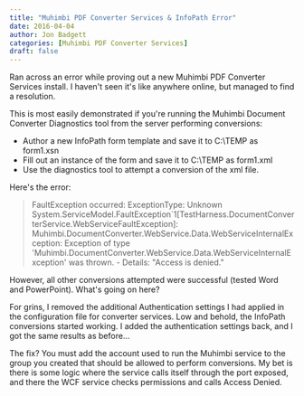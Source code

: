 ```yaml
---
title: "Muhimbi PDF Converter Services & InfoPath Error"
date: 2016-04-04
author: Jon Badgett
categories: [Muhimbi PDF Converter Services]
draft: false
---
```

Ran across an error while proving out a new Muhimbi PDF Converter Services install. I haven't
seen it's like anywhere online, but managed to find a resolution.
<!--more-->

This is most easily demonstrated if you're running the Muhimbi Document Converter Diagnostics
tool from the server performing conversions:

* Author a new InfoPath form template and save it to C:\TEMP as form1.xsn
* Fill out an instance of the form and save it to C:\TEMP as form1.xml
* Use the diagnostics tool to attempt a conversion of the xml file.

Here's the error:

> FaultException occurred: ExceptionType: Unknown
> System.ServiceModel.FaultException`1[TestHarness.DocumentConverterService.WebServiceFaultException]:
> Muhimbi.DocumentConverter.WebService.Data.WebServiceInternalException: Exception of type
> 'Muhimbi.DocumentConverter.WebService.Data.WebServiceInternalException' was thrown. - Details:
> "Access is denied."

However, all other conversions attempted were successful (tested Word and PowerPoint). What's going on here?

For grins, I removed the additional Authentication settings I had applied in the configuration file for converter services. Low and behold,
the InfoPath conversions started working. I added the authentication settings back, and I got the same results as before...

The fix? You must add the account used to run the Muhimbi service to the group you created that should be allowed to perform
conversions. My bet is there is some logic where the service calls itself through the port exposed, and there the
WCF service checks permissions and calls Access Denied.
